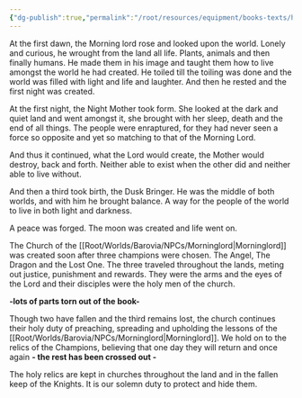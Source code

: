 ```yaml
---
{"dg-publish":true,"permalink":"/root/resources/equipment/books-texts/holy-texts-of-the-morninglord/","tags":["Barovia"]}
---
```



At the first dawn, the Morning lord rose and looked upon the world. Lonely and curious, he wrought from the land all life. Plants, animals and then finally humans. He made them in his image and taught them how to live amongst the world he had created. He toiled till the toiling was done and the world was filled with light and life and laughter. And then he rested and the first night was created. 

At the first night, the Night Mother took form. She looked at the dark and quiet land and went amongst it, she brought with her sleep, death and the end of all things. The people were enraptured, for they had never seen a force so opposite and yet so matching to that of the Morning Lord. 

And thus it continued, what the Lord would create, the Mother would destroy, back and forth. Neither able to exist when the other did and neither able to live without. 

And then a third took birth, the Dusk Bringer. He was the middle of both worlds, and with him he brought balance. A way for the people of the world to live in both light and darkness. 

A peace was forged. The moon was created and life went on. 

The Church of the [[Root/Worlds/Barovia/NPCs/Morninglord\|Morninglord]] was created soon after three champions were chosen. The Angel, The Dragon and the Lost One. The three traveled throughout the lands, meting out justice, punishment and rewards. They were the arms and the eyes of the Lord and their disciples were the holy men of the church. 

**-lots of parts torn out of the book-** 

Though two have fallen and the third remains lost, the church continues their holy duty of preaching, spreading and upholding the lessons of the [[Root/Worlds/Barovia/NPCs/Morninglord\|Morninglord]]. We hold on to the relics of the Champions, believing that one day they will return and once again **- the rest has been crossed out -** 

The holy relics are kept in churches throughout the land and in the fallen keep of the Knights. It is our solemn duty to protect and hide them.